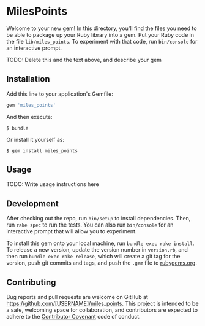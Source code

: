 # MilesPoints

Welcome to your new gem! In this directory, you'll find the files you need to be able to package up your Ruby library into a gem. Put your Ruby code in the file `lib/miles_points`. To experiment with that code, run `bin/console` for an interactive prompt.

TODO: Delete this and the text above, and describe your gem

## Installation

Add this line to your application's Gemfile:

```ruby
gem 'miles_points'
```

And then execute:

    $ bundle

Or install it yourself as:

    $ gem install miles_points

## Usage

TODO: Write usage instructions here

## Development

After checking out the repo, run `bin/setup` to install dependencies. Then, run `rake spec` to run the tests. You can also run `bin/console` for an interactive prompt that will allow you to experiment.

To install this gem onto your local machine, run `bundle exec rake install`. To release a new version, update the version number in `version.rb`, and then run `bundle exec rake release`, which will create a git tag for the version, push git commits and tags, and push the `.gem` file to [rubygems.org](https://rubygems.org).

## Contributing

Bug reports and pull requests are welcome on GitHub at https://github.com/[USERNAME]/miles_points. This project is intended to be a safe, welcoming space for collaboration, and contributors are expected to adhere to the [Contributor Covenant](http://contributor-covenant.org) code of conduct.

